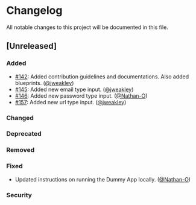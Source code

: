 # Changelog
All notable changes to this project will be documented in this file.

## [Unreleased]
### Added
  * [#142](https://github.com/wildland/ember-bootstrap-controls/issues/142): Added contribution guidelines and documentations. Also added blueprints. ([@jweakley][])
  * [#145](https://github.com/wildland/ember-bootstrap-controls/issues/145): Added new email type input. ([@jweakley][])
  * [#146](https://github.com/wildland/ember-bootstrap-controls/issues/146): Added new password type input. ([@Nathan-O][])
  * [#157](https://github.com/wildland/ember-bootstrap-controls/issues/1578): Added new url type input. ([@jweakley][])
### Changed
### Deprecated
### Removed
### Fixed
  * Updated instructions on running the Dummy App locally. ([@Nathan-O][])
### Security

[@jweakley]: https://github.com/jweakley
[@Nathan-O]: https://github.com/Nathan-O
